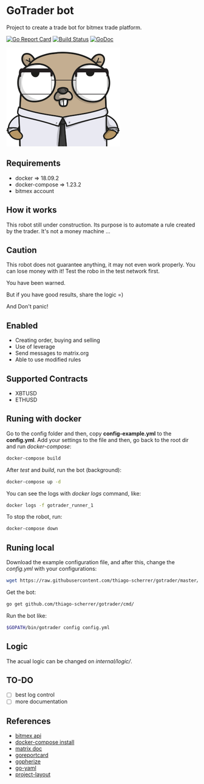 # GoTrader bot

Project to create a trade bot for bitmex trade platform.

[![Go Report Card](https://goreportcard.com/badge/github.com/thiago-scherrer/gotrader)](https://goreportcard.com/report/github.com/thiago-scherrer/gotrader) [![Build Status](https://travis-ci.org/thiago-scherrer/gotrader.svg?branch=master)](https://travis-ci.org/thiago-scherrer/gotrader)
[![GoDoc](https://godoc.org/github.com/thiago-scherrer/gotrader?status.svg)](https://godoc.org/github.com/thiago-scherrer/gotrader)

![gopher](assets/gopher.png)

## Requirements

- docker => 18.09.2
- docker-compose => 1.23.2
- bitmex account

## How it works

This robot still under construction. Its purpose is to automate a rule created by the trader. It's not a money machine ...

## Caution

This robot does not guarantee anything, it may not even work properly. You can lose money with it! Test the robo in the test network first.

You have been warned.

But if you have good results, share the logic =)

And Don't panic!

## Enabled

- Creating order, buying and selling
- Use of leverage
- Send messages to matrix.org
- Able to use modified rules

## Supported Contracts

- XBTUSD
- ETHUSD

## Runing with docker

Go to the config folder and then, copy **config-example.yml** to the **config.yml**. Add your settings to the file and then, go back to the root dir and run *docker-compose*:

```bash
docker-compose build
```

After *test* and *build*, run the bot (background):

```bash
docker-compose up -d
```

You can see the logs with *docker logs* command, like:

```bash
docker logs -f gotrader_runner_1
```

To stop the robot, run:

```bash
docker-compose down
```

## Runing local

Download the example configuration file, and after this, change the *config.yml* with your configurations:

```bash
wget https://raw.githubusercontent.com/thiago-scherrer/gotrader/master/configs/config-example.yml -O config.yml
```

Get the bot:

```bash
go get github.com/thiago-scherrer/gotrader/cmd/
```

Run the bot like:

```bash
$GOPATH/bin/gotrader config config.yml
```

## Logic

The acual logic can be changed on *internal/logic/*.

## TO-DO

- [ ] best log control
- [ ] more documentation

## References

- [bitmex api](https://www.bitmex.com/api/explorer/)
- [docker-compose install](https://docs.docker.com/compose/install/)
- [matrix doc](https://matrix.org/docs/spec/client_server/latest#sending-events-to-a-room)
- [goreportcard](https://goreportcard.com/)
- [gopherize](https://gopherize.me)
- [go-yaml](https://github.com/go-yaml/yaml)
- [project-layout](https://github.com/golang-standards/project-layout)
